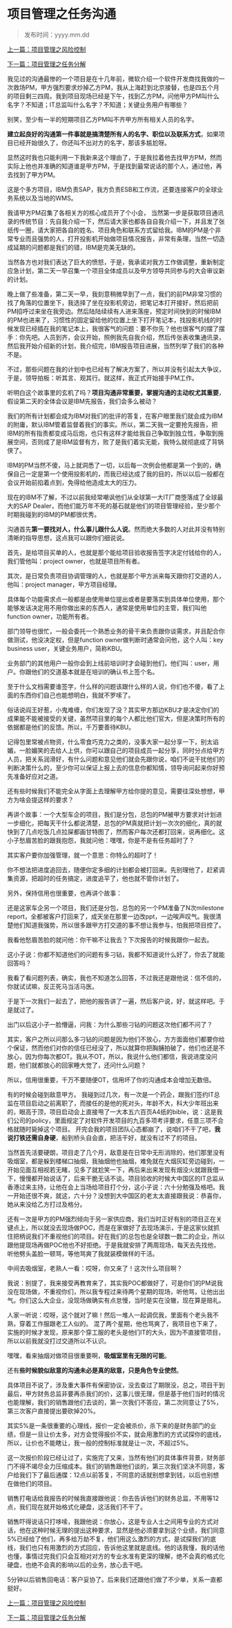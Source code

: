 # 项目管理之任务沟通
>
>发布时间：yyyy.mm.dd

[上一篇：项目管理之风险控制](/work/article14)

[下一篇：项目管理之任务分解](/work/article16)

我见过的沟通最惨的一个项目是在十几年前，微软介绍一个软件开发商找我做的一次救场PM，甲方强烈要求炒掉乙方PM，我从上海赶到北京接替，也是四五个月的项目剩三四周。我到项目现场已经是下午，找到乙方PM，问他甲方PM叫什么名字？不知道；IT总监叫什么名字？不知道；关键业务用户有哪些？ 

别笑，至少有一半的短期项目乙方PM叫不齐甲方所有相关人员的名字。 

**建立起良好的沟通第一件事就是搞清楚所有人的名字、职位以及联系方式**，如果项目已经开始很久了，你还叫不出对方的名字，那该多尴尬呀。 

显然这时我也只能利用一下我新来这个理由了，于是我拉着他去找甲方PM，然而实际上他也并准确的知道谁是甲方PM，于是找到最常说话的那个人，通过他，再去找到了甲方PM。 

这是个多方项目，IBM负责SAP，我方负责ESB和工作流，还要连接客户的全球业务系统以及当地的WMS。

我请甲方PM召集了各相关方的核心成员开了个小会， 当然第一步是获取项目通讯录的传统节目：先自我介绍一下，然后请大家也都各自自我介绍一下，并且发了张纸传一圈，请大家把各自的姓名、项目角色和联系方式留给我。IBM的PM是个非常专业而且强势的人，打开投影机开始做项目情况报告，非常有条理，当然一切造成延期的问题都是我们的错，IBM是完美无缺的。

当然各方也对我们表达了巨大的愤怒，于是，我承诺对我方工作做调整，重新制定应急计划，第二天一早召集一个项目全体成员以及甲方领导共同参与的大会审议新的计划。 

晚上做了些准备，第二天一早，我刻意稍微早到了一点，我们的前PM非常习惯的找了角落的位置坐下，我选择了坐在投影机旁边，把笔记本打开接好，然后把前PM招呼过来坐在我旁边。然后陆陆续续有人进来落座，预定时间快到的时候IBM的PM也进来了，习惯性的固定留给他的位置上坐下打开笔记本，找投影机线的时候发现已经插在我的笔记本上，我很客气的问题：要不你先？他也很客气的摆了摆手：你先吧。人员到齐，会议开始，照例我先自我介绍，然后传张表收集通讯录，然后我开始介绍新的计划，我介绍完，IBM报告项目进展，当然列举了我们的各种不是。 

不过，那些问题在我的计划中也已经有了解决方案了，所以并没有引起太大争议，于是，领导拍板：听其言、观其行。就这样，我正式开始接手PM工作。 

听明白这个故事里的玄机了吗？**项目沟通非常重要，掌握沟通的主动权尤其重要**，假设第二天的全体会议是IBM先报告，我们会多么被动？

我们的所有计划都会成为IBM对我们的批评的答复，在客户眼里我们就会成为IBM的附庸，默认IBM管着监督着我们的事实。所以，第二天我一定要抢先报告，把IBM的所有指责都变成马后炮，也只有这样才能给我自己争取到独立性，争取到施展空间，否则成了是IBM监督有方，败了是我们着实无能，我特么就彻底成了背锅侠了。 

IBM的PM当然不傻，马上就洞悉了一切，以后每一次例会他都是第一个到的，确保自己一定是第一个使用投影机的，而我已经达成了我的目的，所以以后一般都在会议开始前掐着点到，免得给他造成太大的压力。 

现在的IBM不了解，不过以前我经常嘲讽他们从全球第一大IT厂商堕落成了全球最大的SAP Dealer，而他们能万年不死的基石就是他们的项目管理经验，至少那个时期我碰到的IBM的PM都很优秀。 

沟通首先**第一要找对人，什么事儿跟什么人说**。然而绝大多数的人对此并没有特别清晰的指导思想，这点我可以跟你们细说说。 

首先，是给项目买单的人，也就是那个能给项目验收报告签字决定付钱给你的人，我们管他叫：project owner，也就是项目所有者。 

其次，是日常负责项目协调管理的人，也就是那个甲方派来每天跟你打交道的人，他叫：project manager，甲方项目经理。 

具体每个功能需求点一般都是由使用单位提出或者是要落实到具体单位使用，那个能够发话决定用不用你做出来的东西人，通常是使用单位的主管，我们叫他function owner，功能所有者。 

部门领导也很忙，一般会委托一个熟悉业务的骨干来负责跟你谈需求，并且配合你做测试，他没决定权，但是function owner做判断时通常会问他，这个人叫：key business user，关键业务用户，简称KBU。 

业务部门的其他用户一般你会到上线前培训时才会碰到他们，他们叫：user，用户。你跟他们的交道基本就是在培训的确认书上签个名。 

至于什么文档需要谁签字，什么样的问题该跟什么样的人说，你们也不傻，看了上面的东西你们自己也能想明白，我就不罗嗦了。 

俗话说阎王好惹，小鬼难缠，你们发现了没？其实甲方那边KBU才是决定你们的成果能不能被接受的关键，虽然项目里的每个人都比他们官大，但是决策时所有的依据都是他们的反馈。所以，千万要善待KBU。

记得包里常被点物资，什么零食巧克力之类的，没事大家一起分享一下，别太谄媚，一脸媚笑的去给人上供，你可以跟自己的项目成员一起分享，同时分点给甲方人员，把关系润滑好，有什么问题和意见他们就会先跟你说，咱们不说干扰他们的判断决策什么的，至少你可以保证上报上去的信息你都知情，领导询问起来你好预先准备好应对之道。 

还有些时候我们不能完全从字面上去理解甲方给你提的意见，需要往深处想想，甲方为啥会提这样的要求？ 

再讲个故事：一个大型车企的项目，我们是分包，总包的PM被甲方要求对计划进一步细化，把每天干什么都说清楚，总包的PM真就把计划一次次的细化，真的就快到了几点吃饭几点拉屎都画甘特图了，然而客户每次还都打回来，说再细化。这小子愁眉苦脸的跟我抱怨，我就问他：嘿嘿，你是不是有任务超时了？ 

其实客户要你加强管理，就一个意思：你特么的超时了！ 

你不想法把进度追回去，随便你定多细的计划都会被打回来。先别理他了，赶紧调集资源，把超时的任务搞定，进度追平了，他也就不管你计划了。 

另外，保持信用也很重要，也再讲个故事： 

还是这家车企另一个项目，我们还是分包，总包的另一个PM准备了N次milestone report，全都被客户打回来了，成天坐在那里一边改ppt，一边唉声叹气。我很清楚他们知道我强势，所以很多跟甲方打交道的事不想让我参与，怕我把项目控了。 

我看他愁眉苦脸的就问他：你干嘛不让我去？下次报告的时候我跟你一起去。 

这小子说：你都不知道他们的问题有多刁钻，我都不知道说什么好了，你去了就能回答吗？ 

我看了看问题列表，确实，我也不知道怎么回答，不过我还是跟他说：信不信的，你就试试嘛，反正死马当活马医。 

于是下一次我们一起去了，把他的报告讲了一遍，然后客户说，好，就这样吧。于是就过了。 

出门以后这小子一脸懵逼，问我：为什么那些刁钻的问题这次他们都不问了？ 

其实，客户之所以问那么多刁钻的问题是因为他们不放心，方方面面他们都要你给个保证，然而他们对你的信任已经没了，所以就算你把胸脯拍破了，他们也还是不放心，因为你每次都OT。我从不OT，所以，我说什么他们都信，我说进度没问题，他们就都放心的回家睡大觉了，还问什么问题？ 

所以，信用很重要，千万不要随便OT，信用坏了你的沟通成本会增加无数倍。 

有的时候会碰到敌意甲方。 我碰到过几次，有一次是一个药企，跟我们签约IT总监在项目启动之前离职了，而接任的是他的死对头，年龄不大，科大少年班出来的，眼高于顶，项目启动会上直接甩了一大本五六百页A4纸的bible，说：这是我们公司的policy，里面规定了对软件开发项目的九百多项考评要求，任意三项不合格就随时毙掉这个项目。 开完会我的项目团队心态都崩了，说咱们不干了吧，**我说打铁还需自身硬**，船到桥头自会直，把活干好，就没有过不了的项目。 

当然首先活要硬朗，项目走了几个月，敌意是在日常中无形消除的，他们那里没有吸烟室，都是躲到楼梯口抽烟，我抽烟他也抽烟，难免就在大烟灰缸旁边碰到，一开始见面互相视若无睹，见多了就尬笑一下，再后来出来发现有烟没火就跟我借一下，慢慢都开始说话了，后来干脆无话不谈。项目验收的时候大中国区的IT总监从香港过来主持，让他在会上当场给项目打个分，这小子说：六十分勉强及格吧。我一开始还很不爽，就这，六十分？没想到大中国区的老太太直接跟我说：恭喜你，她从来没给乙方打过及格分。 

还有一次是甲方的PM强烈倾向于另一家供应商，我们当时正好有别的项目正在关键点上，所以就没去现场做POC，而是在家做好了去现场演示，于是这家伙就抓住把柄说我们不重视他们的项目。好在我们的总包也是全球数一数二的企业，所以跟他提现场再做POC他也不好拒绝。于是我就安排了两周现场，每天去先找他，听他劈头盖脸一顿骂，等他骂爽了我就装模做样的干活。 

中间去吸烟室，老熟人一看：哎呀，你又来了！这次什么项目啊？ 

我说：别提了，我来接受再教育来了，其实我POC都做好了，可是你们的PM说我没在现场做，不重视你们，所以我专程过来待两个星期的现场，听他骂，让他出出气。你们这么大企业，没现场做确实有点怠慢，当时是实在没辙，现在算是赔礼。 

人家一听说：哎呀，这个就对了嘛！然后一堆人一起调侃我，里面有个老头我不熟，穿着工作服跟老工人似的。 混了两个星期，他也骂爽了，我项目也下来了，实施的时候才发现，原来那个穿工服的老头是他们IT的大头，因为不直接管项目，所以以前我就没打过交道所以不认识。 

嘿嘿，看来抽烟对做项目很重要啊，**吸烟室里有无限的可能**。 

还有**些时候貌似敌意的沟通未必是真的敌意，只是角色专业使然**。 

具体项目不说了，涉及重大事件有保密协议，没去查过了期限没，总之，项目干到最后，甲方财务总监非要再杀我们的价，这事儿很无理，但是基于他们当时的情况也能理解，我们的销售跟他们去谈的，第一次我们不答应，第二次同意让了5%，第三次客户直接提出要砍掉20%。

 其实5%是一条很重要的心理线，报价一定会被杀价，杀下来的是财务部门的业绩，但是一旦让价太多，对方会觉得报价不实，就会用激烈的方式试探你的底线，所以，让价也不能瞎让，我一般的控制标准就是让一次，不超过5%。

这一次报价阶段已经让过了，实施完了又来，当然有他们的具体事件背景，财务部门不得不竭尽全力压缩成本。我们的销售跟他们谈的，第三次我们坚决不同意，客户给我们下了最后通牒：12点以前答复，不同意的话就别想拿到钱，以后也别想在做他们的项目。 

销售打电话给我报告的时候我直接跟他说：你去告诉他们的财务总监，不用等12点，我们现在就开始格式化硬盘，这活我们不干了。 

销售吓得说话只打哆嗦，我跟他说：你放心，这是专业人士之间用专业的方式对话，他在这种时候无理的提出这种要求，显然是他必须要拿到这个业绩，我们同意5%已经给了他们，再多给万劫不复，他们用这么激烈的方式，是试探我们的底线，我们也只有用激烈的方式回应，告诉他这里就是底线。他的话我懂，我的话他也懂，事情过完我们只会互相对对方的专业水准有更深的理解，绝不会真的格式化硬盘，也绝不会真的影响以后的业务，放心去干吧。 

5分钟以后销售回电话：客户妥协了。后来我们还跟他们做了不少单，关系一直都挺好。

[上一篇：项目管理之风险控制](/work/article14)

[下一篇：项目管理之任务分解](/work/article16)


















​     











